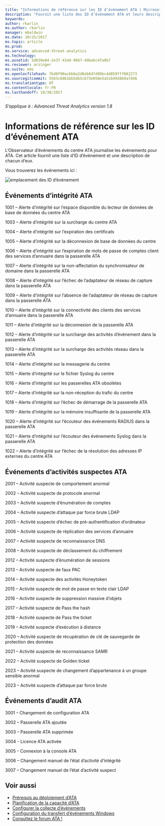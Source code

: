 ```yaml
---
title: "Informations de référence sur les ID d’événement ATA | Microsoft Docs"
description: "Fournit une liste des ID d’événement ATA et leurs descriptions."
keywords: 
author: rkarlin
ms.author: rkarlin
manager: mbaldwin
ms.date: 10/25/2017
ms.topic: article
ms.prod: 
ms.service: advanced-threat-analytics
ms.technology: 
ms.assetid: 5d639e84-2e37-43a9-9667-49be6c4fa8b7
ms.reviewer: arzinger
ms.suite: ems
ms.openlocfilehash: 7bd0f90acbb6a2d8eb84fd09bc4d859fff082273
ms.sourcegitcommit: 5563c6861bb5db5cb73e058e5a51b4938b9a7d46
ms.translationtype: HT
ms.contentlocale: fr-FR
ms.lasthandoff: 10/30/2017
---
```

*S’applique à : Advanced Threat Analytics version 1.8*


# <a name="ata-event-id-reference"></a>Informations de référence sur les ID d’événement ATA

L’Observateur d’événements du centre ATA journalise les événements pour ATA. Cet article fournit une liste d’ID d’événement et une description de chacun d’eux.

Vous trouverez les événements ici :

![emplacement des ID d’événement](./media/event-id-location.png)

## <a name="ata-health-events"></a>Événements d’intégrité ATA

1001 – Alerte d’intégrité sur l’espace disponible du lecteur de données de base de données du centre ATA 

1003 – Alerte d’intégrité sur la surcharge du centre ATA 

1004 – Alerte d’intégrité sur l’expiration des certificats 

1005 – Alerte d’intégrité sur la déconnexion de base de données du centre 

1006 – Alerte d’intégrité sur l’expiration de mots de passe de comptes client des services d’annuaire dans la passerelle ATA 

1007 – Alerte d’intégrité sur la non-affectation du synchronisateur de domaine dans la passerelle ATA 

1008 – Alerte d’intégrité sur l’échec de l’adaptateur de réseau de capture dans la passerelle ATA 

1009 – Alerte d’intégrité sur l’absence de l’adaptateur de réseau de capture dans la passerelle ATA 

1010 – Alerte d’intégrité sur la connectivité des clients des services d’annuaire dans la passerelle ATA 

1011 – Alerte d’intégrité sur la déconnexion de la passerelle ATA 

1012 – Alerte d’intégrité sur la surcharge des activités d’événement dans la passerelle ATA 

1013 – Alerte d’intégrité sur la surcharge des activités réseau dans la passerelle ATA 

1014 – Alerte d’intégrité sur la messagerie du centre 

1015 – Alerte d’intégrité sur le fichier Syslog du centre 

1016 – Alerte d’intégrité sur les passerelles ATA obsolètes 

1017 – Alerte d’intégrité sur la non-réception du trafic du centre 

1018 – Alerte d’intégrité sur l’échec de démarrage de la passerelle ATA 

1019 – Alerte d’intégrité sur la mémoire insuffisante de la passerelle ATA 

1020 – Alerte d’intégrité sur l’écouteur des événements RADIUS dans la passerelle ATA 

1021 – Alerte d’intégrité sur l’écouteur des événements Syslog dans la passerelle ATA 

1022 – Alerte d’intégrité sur l’échec de la résolution des adresses IP externes du centre ATA 
 
## <a name="ata-suspicious-ctivity-events"></a>Événements d’activités suspectes ATA

2001 – Activité suspecte de comportement anormal 

2002 – Activité suspecte de protocole anormal 

2003 – Activité suspecte d’énumération de comptes 

2004 – Activité suspecte d’attaque par force brute LDAP 

2005 – Activité suspecte d’échec de pré-authentification d’ordinateur 

2006 – Activité suspecte de réplication des services d’annuaire 

2007 – Activité suspecte de reconnaissance DNS 

2008 – Activité suspecte de déclassement du chiffrement 

2012 – Activité suspecte d’énumération de sessions 

2013 – Activité suspecte de faux PAC 

2014 – Activité suspecte des activités Honeytoken 

2015 – Activité suspecte de mot de passe en texte clair LDAP 

2016 – Activité suspecte de suppression massive d’objets 

2017 – Activité suspecte de Pass the hash 

2018 – Activité suspecte de Pass the ticket 

2019 – Activité suspecte d’exécution à distance 

2020 – Activité suspecte de récupération de clé de sauvegarde de protection des données 

2021 – Activité suspecte de reconnaissance SAMR 

2022 – Activité suspecte de Golden ticket 

2023 – Activité suspecte de changement d’appartenance à un groupe sensible anormal 

2023 – Activité suspecte d’attaque par force brute 

## <a name="ata-auditing-events"></a>Événements d’audit ATA

3001 – Changement de configuration ATA 

3002 – Passerelle ATA ajoutée

3003 – Passerelle ATA supprimée

3004 - Licence ATA activée

3005 - Connexion à la console ATA

3006 – Changement manuel de l’état d’activité d’intégrité 

3007 – Changement manuel de l’état d’activité suspect 


## <a name="see-also"></a>Voir aussi
- [Prérequis au déploiement d’ATA](ata-prerequisites.md)
- [Planification de la capacité d’ATA](ata-capacity-planning.md)
- [Configurer la collecte d’événements](configure-event-collection.md)
- [Configuration du transfert d’événements Windows](configure-event-collection.md#configuring-windows-event-forwarding)
- [Consultez le forum ATA !](https://social.technet.microsoft.com/Forums/security/home?forum=mata)
